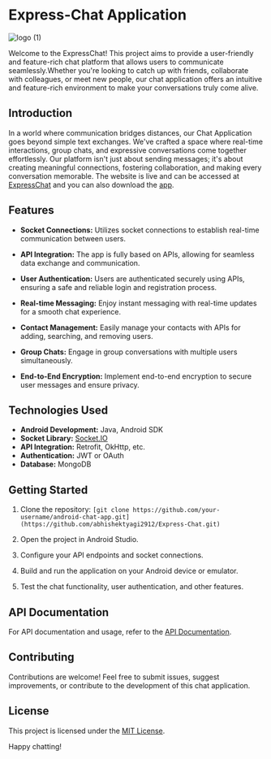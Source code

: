 # Express-Chat Application
![logo (1)](https://github.com/abhishektyagi2912/Express-Chat/assets/81071871/000664d4-0e77-4fb7-80a2-5e6019c19d34)

Welcome to the ExpressChat! This project aims to provide a user-friendly and feature-rich chat platform that allows users to communicate seamlessly.Whether you're looking to catch up with friends, collaborate with colleagues, or meet new people, our chat application offers an intuitive and feature-rich environment to make your conversations truly come alive.

## Introduction
In a world where communication bridges distances, our Chat Application goes beyond simple text exchanges. We've crafted a space where real-time interactions, group chats, and expressive conversations come together effortlessly. 
Our platform isn't just about sending messages; it's about creating meaningful connections, fostering collaboration, and making every conversation memorable. The website is live and can be accessed at [ExpressChat](https://expresschat-v6mg.onrender.com/auth) 
and you can also download the [app]().


## Features

- **Socket Connections:** Utilizes socket connections to establish real-time communication between users.
  
- **API Integration:** The app is fully based on APIs, allowing for seamless data exchange and communication.

- **User Authentication:** Users are authenticated securely using APIs, ensuring a safe and reliable login and registration process.

- **Real-time Messaging:** Enjoy instant messaging with real-time updates for a smooth chat experience.

- **Contact Management:** Easily manage your contacts with APIs for adding, searching, and removing users.

- **Group Chats:** Engage in group conversations with multiple users simultaneously.

- **End-to-End Encryption:** Implement end-to-end encryption to secure user messages and ensure privacy.

## Technologies Used

- **Android Development:** Java, Android SDK
- **Socket Library:** [Socket.IO](https://socket.io/docs/v3/index.html) 
- **API Integration:** Retrofit, OkHttp, etc.
- **Authentication:** JWT or OAuth
- **Database:** MongoDB

## Getting Started

1. Clone the repository: `[git clone https://github.com/your-username/android-chat-app.git](https://github.com/abhishektyagi2912/Express-Chat.git)`

2. Open the project in Android Studio.

3. Configure your API endpoints and socket connections.

4. Build and run the application on your Android device or emulator.

5. Test the chat functionality, user authentication, and other features.

## API Documentation

For API documentation and usage, refer to the [API Documentation](link-to-your-api-docs).

## Contributing

Contributions are welcome! Feel free to submit issues, suggest improvements, or contribute to the development of this chat application.

## License

This project is licensed under the [MIT License](LICENSE).

Happy chatting!
